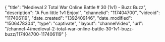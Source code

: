 {
    "title": "Medieval 2 Total War Online Battle # 30 (1v1) - Buzz Buzz",
    "description": "A Fun little 1v1 Enjoy!",
    "channelid": "117404700",
    "videoid": "117406119",
    "date_created": "1392409146",
    "date_modified": "1506478304",
    "type": "captivate",
    "layout": "channelVideo",
    "url": "\/channel-4\/medieval-2-total-war-online-battle-30-1v1-buzz-buzz\/117404700-117406119"
}